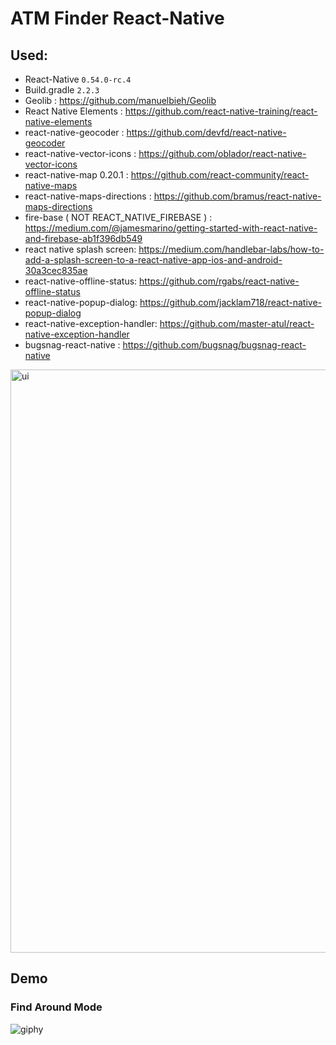 # ATM Finder React-Native  

## Used:
  - React-Native `0.54.0-rc.4`
  - Build.gradle `2.2.3` 
  - Geolib : https://github.com/manuelbieh/Geolib
  - React Native Elements : https://github.com/react-native-training/react-native-elements
  - react-native-geocoder : https://github.com/devfd/react-native-geocoder  
  - react-native-vector-icons : https://github.com/oblador/react-native-vector-icons
  - react-native-map 0.20.1 : https://github.com/react-community/react-native-maps    
  - react-native-maps-directions : https://github.com/bramus/react-native-maps-directions
  - fire-base ( NOT REACT_NATIVE_FIREBASE ) : https://medium.com/@jamesmarino/getting-started-with-react-native-and-firebase-ab1f396db549
  - react native splash screen: https://medium.com/handlebar-labs/how-to-add-a-splash-screen-to-a-react-native-app-ios-and-android-30a3cec835ae 
  - react-native-offline-status:
  https://github.com/rgabs/react-native-offline-status
  - react-native-popup-dialog:
  https://github.com/jacklam718/react-native-popup-dialog
  - react-native-exception-handler: https://github.com/master-atul/react-native-exception-handler 
  - bugsnag-react-native :
  https://github.com/bugsnag/bugsnag-react-native
<img width="933" alt="ui" src="https://user-images.githubusercontent.com/26876671/38883831-360c3488-4298-11e8-8941-d89ae3510339.png">

## Demo 

### Find Around Mode

![giphy](https://user-images.githubusercontent.com/26876671/39966261-f65be46a-56d2-11e8-9106-2057745e30dc.gif)

